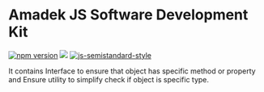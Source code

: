 # Amadek JS Software Development Kit

[![npm version](https://badge.fury.io/js/%40amadek%2Fjs-sdk.svg)](https://badge.fury.io/js/%40amadek%2Fjs-sdk) ![](https://github.com/actions/hello-world/workflows/.github/workflows/nodejs.yml/badge.svg) [![js-semistandard-style](https://img.shields.io/badge/code%20style-semistandard-brightgreen.svg?style=flat-square)](https://github.com/standard/semistandard)

It contains Interface to ensure that object has specific method or property and Ensure utility to simplify check if object is specific type.

